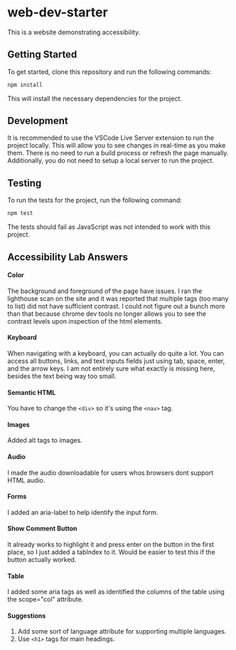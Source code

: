 # web-dev-starter

This is a website demonstrating accessibility.

## Getting Started

To get started, clone this repository and run the following commands:

```bash
npm install
```

This will install the necessary dependencies for the project.

## Development

It is recommended to use the VSCode Live Server extension to run the project
locally. This will allow you to see changes in real-time as you make them. There
is no need to run a build process or refresh the page manually. Additionally,
you do not need to setup a local server to run the project.

## Testing

To run the tests for the project, run the following command:

```bash
npm test
```

The tests should fail as JavaScript was not intended to work with this project.

## Accessibility Lab Answers

#### Color

The background and foreground of the page have issues. I ran the lighthouse scan on the site and it was reported that multiple tags
(too many to list) did not have sufficient contrast. I could not figure out a bunch more than that because chrome dev tools no longer allows you to see the contrast levels upon inspection of the html elements.

#### Keyboard

When navigating with a keyboard, you can actually do quite a lot. You can access all buttons, links, and text inputs fields just using tab, space, enter, and the arrow keys. I am not entirely sure what exactly is missing here, besides the text being way too small.

#### Semantic HTML

You have to change the `<div>` so it's using the `<nav>` tag.

#### Images

Added alt tags to images.

#### Audio

I made the audio downloadable for users whos browsers dont support HTML audio.

#### Forms

I added an aria-label to help identify the input form.

#### Show Comment Button

It already works to highlight it and press enter on the button in the first place, so I just added a tabIndex to it.
Would be easier to test this if the button actually worked.

#### Table

I added some aria tags as well as identified the columns of the table using the scope="col" attribute.

#### Suggestions

1. Add some sort of language attribute for supporting multiple languages.
2. Use `<h1>` tags for main headings.
